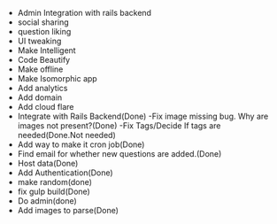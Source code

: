 - Admin Integration with rails backend
- social sharing
- question liking
- UI tweaking
- Make Intelligent
- Code Beautify
- Make offline
- Make Isomorphic app
- Add analytics
- Add domain
- Add cloud flare
- Integrate with Rails Backend(Done)
-Fix image missing bug. Why are images not present?(Done)
-Fix Tags/Decide If tags are needed(Done.Not needed)
- Add way to make it cron job(Done)
- Find email for whether new questions are added.(Done)
- Host data(Done)
- Add Authentication(Done)
- make random(done)
- fix gulp build(Done)
- Do admin(done)
- Add images to parse(Done)
